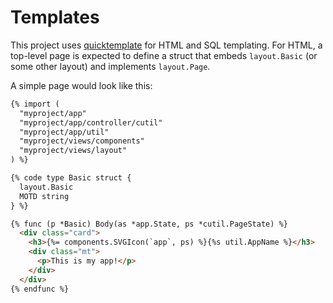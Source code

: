 # Templates

This project uses [quicktemplate][1] for HTML and SQL templating. 
For HTML, a top-level page is expected to define a struct that embeds `layout.Basic` (or some other layout) and implements `layout.Page`.

A simple page would look like this:

```html
{% import (
  "myproject/app"
  "myproject/app/controller/cutil"
  "myproject/app/util"
  "myproject/views/components"
  "myproject/views/layout"
) %}

{% code type Basic struct {
  layout.Basic
  MOTD string
} %}

{% func (p *Basic) Body(as *app.State, ps *cutil.PageState) %}
  <div class="card">
    <h3>{%= components.SVGIcon(`app`, ps) %}{%s util.AppName %}</h3>
    <div class="mt">
      <p>This is my app!</p>
    </div>
  </div>
{% endfunc %}
```

[1]: https://github.com/valyala/quicktemplate
